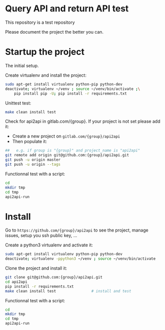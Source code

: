 # Query API and return API test

This repository is a test repository


Please document the project the better you can.

# Startup the project

The initial setup.

Create virtualenv and install the project:
```bash
sudo apt-get install virtualenv python-pip python-dev
deactivate; virtualenv ~/venv ; source ~/venv/bin/activate ;\
    pip install pip -U; pip install -r requirements.txt
```

Unittest test:
```bash
make clean install test
```

Check for api2api in gitlab.com/{group}.
If your project is not set please add it:

- Create a new project on `gitlab.com/{group}/api2api`
- Then populate it:

```bash
##   e.g. if group is "{group}" and project_name is "api2api"
git remote add origin git@github.com:{group}/api2api.git
git push -u origin master
git push -u origin --tags
```

Functionnal test with a script:

```bash
cd
mkdir tmp
cd tmp
api2api-run
```

# Install

Go to `https://github.com/{group}/api2api` to see the project, manage issues,
setup you ssh public key, ...

Create a python3 virtualenv and activate it:

```bash
sudo apt-get install virtualenv python-pip python-dev
deactivate; virtualenv -ppython3 ~/venv ; source ~/venv/bin/activate
```

Clone the project and install it:

```bash
git clone git@github.com:{group}/api2api.git
cd api2api
pip install -r requirements.txt
make clean install test                # install and test
```
Functionnal test with a script:

```bash
cd
mkdir tmp
cd tmp
api2api-run
```
